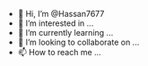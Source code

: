 - 👋 Hi, I’m @Hassan7677
- 👀 I’m interested in ...
- 🌱 I’m currently learning ...
- 💞️ I’m looking to collaborate on ...
- 📫 How to reach me ...

<!---
Hassan7677/Hassan7677 is a ✨ special ✨ repository because its `README.md` (this file) appears on your GitHub profile.
You can click the Preview link to take a look at your changes.
--->
